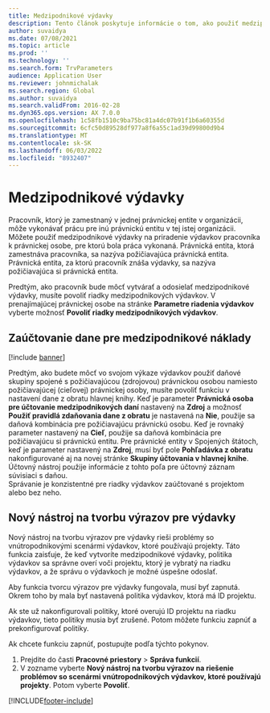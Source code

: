 ```yaml
---
title: Medzipodnikové výdavky
description: Tento článok poskytuje informácie o tom, ako použiť medzipodnikové výdavky na priradenie výdavkov pracovníka právnickej osobe, pre ktorú bola práca vykonaná.
author: suvaidya
ms.date: 07/08/2021
ms.topic: article
ms.prod: ''
ms.technology: ''
ms.search.form: TrvParameters
audience: Application User
ms.reviewer: johnmichalak
ms.search.region: Global
ms.author: suvaidya
ms.search.validFrom: 2016-02-28
ms.dyn365.ops.version: AX 7.0.0
ms.openlocfilehash: 1c58fb1510c9ba75bc81a4dc07b91f1b6a60355d
ms.sourcegitcommit: 6cfc50d89528df977a8f6a55c1ad39d99800d9b4
ms.translationtype: MT
ms.contentlocale: sk-SK
ms.lasthandoff: 06/03/2022
ms.locfileid: "8932407"
---
```

# <a name="intercompany-expenses"></a>Medzipodnikové výdavky

Pracovník, ktorý je zamestnaný v jednej právnickej entite v organizácii, môže vykonávať prácu pre inú právnickú entitu v tej istej organizácii. Môžete použiť medzipodnikové výdavky na priradenie výdavkov pracovníka k právnickej osobe, pre ktorú bola práca vykonaná. Právnická entita, ktorá zamestnáva pracovníka, sa nazýva požičiavajúca právnická entita. Právnická entita, za ktorú pracovník znáša výdavky, sa nazýva požičiavajúca si právnická entita. 

Predtým, ako pracovník bude môcť vytvárať a odosielať medzipodnikové výdavky, musíte povoliť riadky medzipodnikových výdavkov. V prenajímajúcej právnickej osobe na stránke **Parametre riadenia výdavkov** vyberte možnosť **Povoliť riadky medzipodnikových výdavkov**. 

## <a name="tax-posting-for-intercompany-expenses"></a>Zaúčtovanie dane pre medzipodnikové náklady

[!include [banner](../includes/banner.md)]

Predtým, ako budete môcť vo svojom výkaze výdavkov použiť daňové skupiny spojené s požičiavajúcou (zdrojovou) právnickou osobou namiesto požičiavajúcej (cieľovej) právnickej osoby, musíte povoliť funkciu v nastavení dane z obratu hlavnej knihy. Keď je parameter **Právnická osoba pre účtovanie medzipodnikových daní** nastavený na **Zdroj** a možnosť **Použiť pravidlá zdaňovania dane z obratu** je nastavená na **Nie**, použije sa daňová kombinácia pre požičiavajúcu právnickú osobu. Keď je rovnaký parameter nastavený na **Cieľ**, použije sa daňová kombinácia pre požičiavajúcu si právnickú entitu. Pre právnické entity v Spojených štátoch, keď je parameter nastavený na **Zdroj**, musí byť pole **Pohľadávka z obratu** nakonfigurované aj na novej stránke **Skupiny účtovania v hlavnej knihe**. Účtovný nástroj použije informácie z tohto poľa pre účtovný záznam súvisiaci s daňou.   
Správanie je konzistentné pre riadky výdavkov zaúčtované s projektom alebo bez neho.  

## <a name="new-expense-expression-builder"></a>Nový nástroj na tvorbu výrazov pre výdavky

Nový nástroj na tvorbu výrazov pre výdavky rieši problémy so vnútropodnikovými scenármi výdavkov, ktoré používajú projekty. Táto funkcia zaisťuje, že keď vytvoríte medzipodnikové výdavky, politika výdavkov sa správne overí voči projektu, ktorý je vybratý na riadku výdavkov, a že správu o výdavkoch je možné úspešne odoslať.

Aby funkcia tvorcu výrazov pre výdavky fungovala, musí byť zapnutá. Okrem toho by mala byť nastavená politika výdavkov, ktorá má ID projektu.

Ak ste už nakonfigurovali politiky, ktoré overujú ID projektu na riadku výdavkov, tieto politiky musia byť zrušené. Potom môžete funkciu zapnúť a prekonfigurovať politiky.

Ak chcete funkciu zapnúť, postupujte podľa týchto pokynov.

1. Prejdite do časti **Pracovné priestory** \> **Správa funkcií**.
2. V zozname vyberte **Nový nástroj na tvorbu výrazov na riešenie problémov so scenármi vnútropodnikových výdavkov, ktoré používajú projekty**. Potom vyberte **Povoliť**.

[!INCLUDE[footer-include](../includes/footer-banner.md)]
